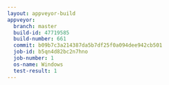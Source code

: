```yaml
---
layout: appveyor-build
appveyor:
  branch: master
  build-id: 47719585
  build-number: 661
  commit: b09b7c3a214387da5b7df25f0a094dee942cb501
  job-id: b5qn4d82bc2n7hno
  job-number: 1
  os-name: Windows
  test-result: 1
---
```

